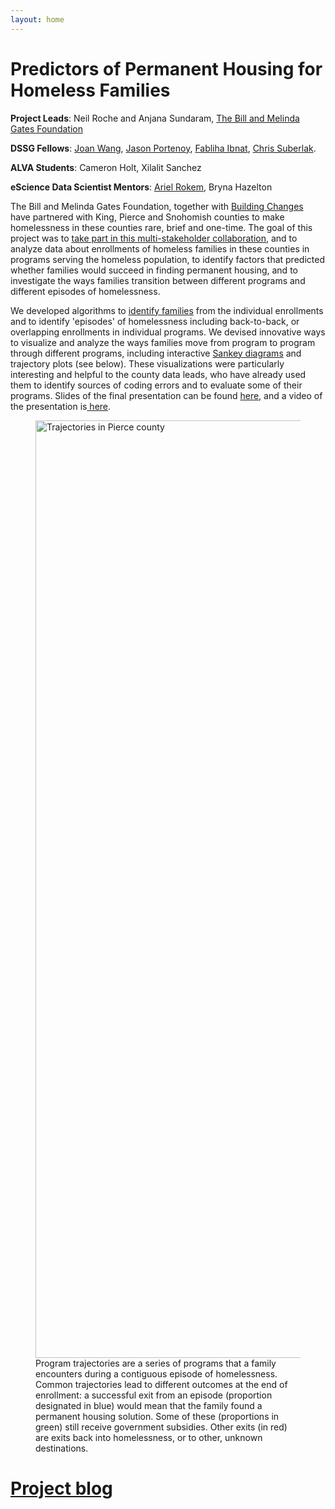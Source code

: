 ```yaml
---
layout: home
---
```


<div class="home">
<div class="logo-bar">
</div>
</div>
  <h1 class="page-heading">Predictors of Permanent Housing for Homeless Families</h1>

**Project Leads**: Neil Roche and Anjana Sundaram, [The Bill and Melinda Gates Foundation](http://www.gatesfoundation.org/)

**DSSG Fellows**: <a href="http://uwescience.github.io/DSSG2015-predicting-permanent-housing/2015-07-03-joan-introduction/">Joan Wang</a>, <a href="http://uwescience.github.io/DSSG2015-predicting-permanent-housing/2015-07-16-jason-introduction/">Jason Portenoy</a>, <a href="http://uwescience.github.io/DSSG2015-predicting-permanent-housing/2015-07-03-fabliha-introduction/">Fabliha Ibnat</a>, <a href="http://uwescience.github.io/DSSG2015-predicting-permanent-housing/2015-07-05-chris-introduction/">Chris Suberlak</a>.

**ALVA Students**: Cameron Holt, Xilalit Sanchez

**eScience Data Scientist Mentors**: [Ariel Rokem](http://arokem.org), Bryna Hazelton

The Bill and Melinda Gates Foundation, together with [Building Changes](http://www.buildingchanges.org/) have partnered with King, Pierce and Snohomish counties to make homelessness in these counties rare, brief and one-time. The goal of this project was to <a href="http://uwescience.github.io/DSSG2015-predicting-permanent-housing/2015-08-06-multi-stakeholder-collaboration/">take part in this multi-stakeholder collaboration</a>, and to analyze data about enrollments of homeless families in these counties in programs serving the homeless population, to identify factors that predicted whether families would succeed in finding permanent housing, and to investigate the ways families transition between different programs and different episodes of homelessness.

We developed algorithms to <a href="http://uwescience.github.io/DSSG2015-predicting-permanent-housing/2015-07-27-chris-galaxy-clusters/">identify families</a> from the individual enrollments and to identify 'episodes' of homelessness including back-to-back, or overlapping enrollments in individual programs. We devised innovative ways to visualize and analyze the ways families move from program to program through different programs, including interactive [Sankey diagrams](tinyurl.com/dssg-homeless) and trajectory plots (see below). These visualizations were particularly interesting and helpful to the county data leads, who have already used them to identify sources of coding errors and to evaluate some of their programs. Slides of the final presentation can be found <a href="http://uwescience.github.io/DSSG2015-predicting-permanent-housing/images/DSSG2015-PPH-final-presentation.pdf">here</a>, and a video of the presentation is<a href="https://uw.hosted.panopto.com/Panopto/Pages/Viewer.aspx?id=bfe033ea-524f-b8cc-3bae-a0ac3a65794b"> here</a>.
<figure>
<img src="http://uwescience.github.io/DSSG2015-predicting-permanent-housing/images/PierceTrajectories.png" alt="Trajectories in Pierce county" style="width:1500px;">
<figcaption> Program trajectories are a series of programs that a family encounters during a contiguous episode of homelessness. Common trajectories lead to different outcomes at the end of enrollment: a successful exit from an episode (proportion designated in blue) would mean that the family found a permanent housing solution. Some of these (proportions in green) still receive government subsidies. Other exits (in red) are exits back into homelessness, or to other, unknown destinations.</figcaption>
</figure>
  <h1><a href="{{site.baseurl }}/posts/">Project blog</a></h1>
